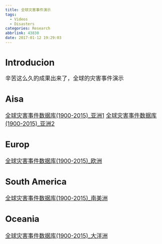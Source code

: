 ```yaml
---
title: 全球灾害事件演示
tags:
  - Videos
  - Disasters
categories: Research
abbrlink: 43830
date: 2017-01-12 19:29:03
---
```


# Introducion

<font size='4'>辛苦这么久的成果出来了，全球的灾害事件演示<font>

## Aisa
[全球灾害事件数据库(1900-2015)_亚洲1](http://v.youku.com/v_show/id_XMTg0OTkyNTc2MA==.html?spm=a2hzp.8244740.userfeed.5!4~5~5~5!3~5~A.k8VIRN)
[全球灾害事件数据库(1900-2015)_亚洲2](http://v.youku.com/v_show/id_XMTg0OTkyNjY5Mg==.html?spm=a2hzp.8244740.userfeed.5!3~5~5~5!3~5~A.k8VIRN)
## Europ
[全球灾害事件数据库(1900-2015)_欧洲](http://v.youku.com/v_show/id_XMTg0OTkyMTM2OA==.html?spm=a2hzp.8244740.userfeed.5!5~5~5~5!3~5~A.k8VIRN)
<!-- more -->
## South America
[全球灾害事件数据库(1900-2015)_南美洲](http://v.youku.com/v_show/id_XMTg0OTkxNzg1Ng==.html?spm=a2hzp.8244740.userfeed.5!7~5~5~5!3~5~A.k8VIRN)
## Oceania
[全球灾害事件数据库(1900-2015)_大洋洲](http://v.youku.com/v_show/id_XMTg0OTkzMjcyOA==.html?spm=a2hzp.8244740.userfeed.5!8~5~5~5!3~5~A.k8VIRN)